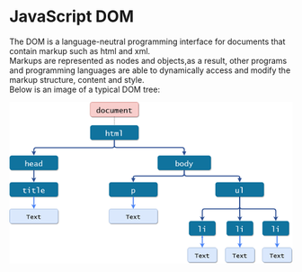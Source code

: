 
# **JavaScript DOM**
The DOM is a language-neutral programming interface for documents that contain markup such as html and xml.  
Markups are represented as nodes and objects,as a result, other programs and programming languages are able to dynamically access and modify the markup structure, content and style.    
Below is an image of a typical DOM tree:

![Dom tree illustration](img/dom-tutorial.png)

